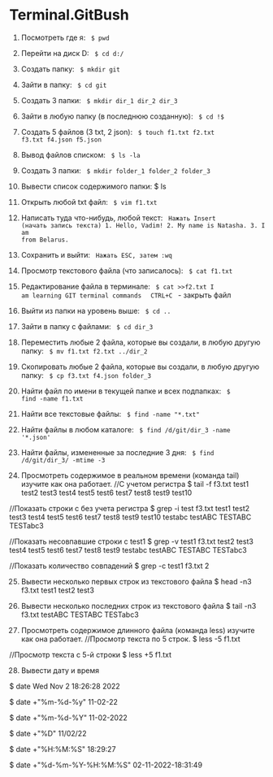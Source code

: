 # Terminal.GitBush
1) Посмотреть где я: <code> $ pwd </code>
2) Перейти на диск D: <code> $ cd d:/ </code>
3) Создать папку: <code> $ mkdir git</code>
4) Зайти в папку: <code> $ cd git </code>
5) Создать 3 папки: <code> $ mkdir dir_1 dir_2 dir_3 </code>
6) Зайти в любую папку (в последнюю созданную): <code> $ cd !$ </code>
7) Создать 5 файлов (3 txt, 2 json): <code> $ touch f1.txt f2.txt f3.txt f4.json f5.json </code>
8) Вывод файлов списком: <code> $ ls -la </code>
9) Создать 3 папки: <code> $ mkdir folder_1 folder_2 folder_3 </code>
10) Вывести список содержимого папки: </code> $ ls </code>
11) Открыть любой txt файл: <code> $ vim f1.txt </code>
12) Написать туда что-нибудь, любой текст: <code> Нажать Insert (начать запись текста) 1. Hello, Vadim! 2. My name is Natasha. 3. I am from Belarus. </code>
13) Сохранить и выйти: <code> Нажать ESC, затем  :wq </code> 
14) Просмотр текстового файла (что записалось): <code> $ cat f1.txt </code>
15) Редактирование файла в терминале: <code> $ cat >>f2.txt I am learning GIT terminal commands </code> <code> CTRL+C </code> - закрыть файл
16) Выйти из папки на уровень выше: <code> $ cd .. </code>
17) Зайти в папку с файлами: <code> $ cd dir_3 </code>
18) Переместить любые 2 файла, которые вы создали, в любую другую папку: <code> $ mv f1.txt f2.txt ../dir_2 </code>
19) Скопировать любые 2 файла, которые вы создали, в любую другую папку: <code> $ cp f3.txt f4.json folder_3 </code>
20) Найти файл по имени в текущей папке и всех подпапках: <code> $ find -name f1.txt </code>
21) Найти все текстовые файлы: <code> $ find -name "*.txt" </code>
22) Найти файлы в любом каталоге: <code> $ find /d/git/dir_3 -name '*.json' </code>
23) Найти файлы, измененные за последние 3 дня: <code> $ find /d/git/dir_3/ -mtime -3 </code>

24) Просмотреть содержимое в реальном времени (команда tail) изучите как она работает.
//С учетом регистра
$ tail -f f3.txt
test1
test2
test3
test4
test5
test6
test7
test8
test9
test10

//Показать строки с без учета регистра
$ grep -i test f3.txt
test1
test2
test3
test4
test5
test6
test7
test8
test9
test10
testabc
testABC
TESTABC
TESTabc3

//Показать несовпавшие строки с test1
$ grep -v test1 f3.txt
test2
test3
test4
test5
test6
test7
test8
test9
testabc
testABC
TESTABC
TESTabc3

//Показать количество совпадений
$ grep -c test1 f3.txt
2

25) Вывести несколько первых строк из текстового файла
$ head -n3 f3.txt
test1
test2
test3

26) Вывести несколько последних строк из текстового файла
$ tail -n3 f3.txt
testABC
TESTABC
TESTabc3

27) Просмотреть содержимое длинного файла (команда less) изучите как она работает.
//Просмотр текста по 5 строк.
$ less -5 f1.txt

//Просмотр текста с 5-й строки
$ less +5 f1.txt

28) Вывести дату и время

$ date
Wed Nov  2 18:26:28     2022

$ date +"%m-%d-%y"
11-02-22

$ date +"%m-%d-%Y"
11-02-2022

$ date +"%D"
11/02/22

$ date +"%H:%M:%S"
18:29:27

$ date +"%d-%m-%Y-%H:%M:%S"
02-11-2022-18:31:49
